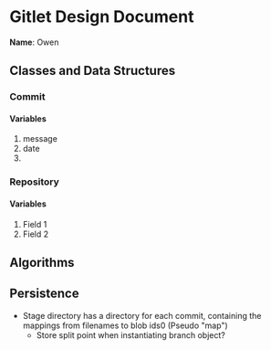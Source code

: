 # Gitlet Design Document

**Name**: Owen

## Classes and Data Structures

### Commit

#### Variables

1. message
2. date
3. 


### Repository

#### Variables

1. Field 1
2. Field 2



## Algorithms

## Persistence
* Stage directory has a directory for each commit, containing the mappings 
  from filenames to blob ids0 (Pseudo "map")
  * Store split point when instantiating branch object?
